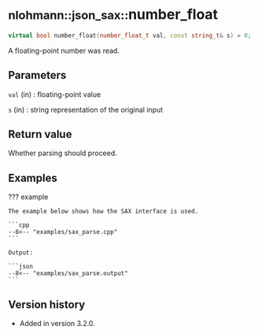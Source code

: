 # <small>nlohmann::json_sax::</small>number_float

```cpp
virtual bool number_float(number_float_t val, const string_t& s) = 0;
```

A floating-point number was read.

## Parameters

`val` (in)
:   floating-point value

`s` (in)
:   string representation of the original input

## Return value

Whether parsing should proceed.

## Examples

??? example

    The example below shows how the SAX interface is used.

    ```cpp
    --8<-- "examples/sax_parse.cpp"
    ```
    
    Output:
    
    ```json
    --8<-- "examples/sax_parse.output"
    ```

## Version history

- Added in version 3.2.0.
